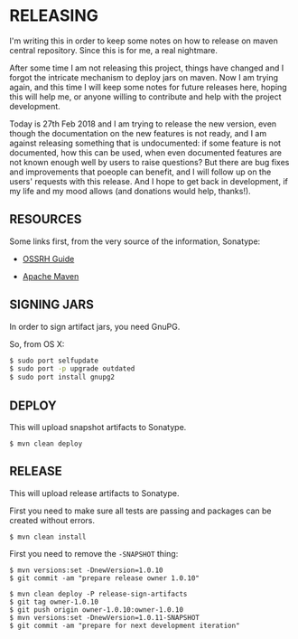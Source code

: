 RELEASING
=========

I'm writing this in order to keep some notes on how to release on maven central repository. Since this is for me, a real
nightmare.

After some time I am not releasing this project, things have changed and I forgot the intricate mechanism to deploy jars
on maven. Now I am trying again, and this time I will keep some notes for future releases here, hoping this will help
me, or anyone willing to contribute and help with the project development.

Today is 27th Feb 2018 and I am trying to release the new version, even though the documentation on the new features is
not ready, and I am against releasing something that is undocumented: if some feature is not documented, how this can be
used, when even documented features are not known enough well by users to raise questions?
But there are bug fixes and improvements that poeople can benefit, and I will follow up on the users' requests with this
release. And I hope to get back in development, if my life and my mood allows (and donations would help, thanks!).

RESOURCES
---------

Some links first, from the very source of the information, Sonatype:

- [OSSRH Guide][]
- [Apache Maven][]

  [OSSRH Guide]: http://central.sonatype.org/pages/ossrh-guide.html
  [Apache Maven]: http://central.sonatype.org/pages/apache-maven.html


SIGNING JARS
------------

In order to sign artifact jars, you need GnuPG.

So, from OS X:

```bash
$ sudo port selfupdate
$ sudo port -p upgrade outdated
$ sudo port install gnupg2
```

DEPLOY
------

This will upload snapshot artifacts to Sonatype.

```
$ mvn clean deploy
```

RELEASE
-------

This will upload release artifacts to Sonatype.

First you need to make sure all tests are passing and packages can be created without errors.


```
$ mvn clean install
```


First you need to remove the `-SNAPSHOT` thing:

```
$ mvn versions:set -DnewVersion=1.0.10
$ git commit -am "prepare release owner 1.0.10"
```


```
$ mvn clean deploy -P release-sign-artifacts
$ git tag owner-1.0.10
$ git push origin owner-1.0.10:owner-1.0.10
$ mvn versions:set -DnewVersion=1.0.11-SNAPSHOT
$ git commit -am "prepare for next development iteration"
```
